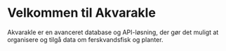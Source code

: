 
# Velkommen til Akvarakle

Akvarakle er en avanceret database og API-løsning, der gør det muligt at organisere og tilgå data om ferskvandsfisk og planter.
